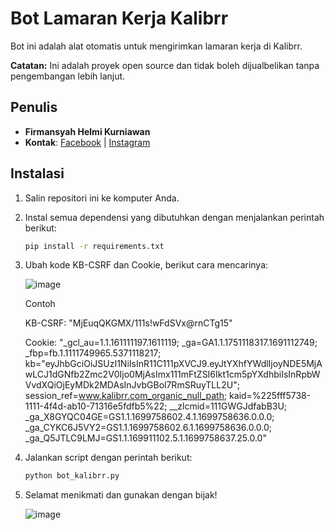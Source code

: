# Bot Lamaran Kerja Kalibrr

Bot ini adalah alat otomatis untuk mengirimkan lamaran kerja di Kalibrr.

**Catatan:** Ini adalah proyek open source dan tidak boleh dijualbelikan tanpa pengembangan lebih lanjut.

## Penulis

- **Firmansyah Helmi Kurniawan**
- **Kontak**: [Facebook](https://www.facebook.com/fireman.dev) | [Instagram](https://instagram.com/fireman.dev)

## Instalasi

1. Salin repositori ini ke komputer Anda.

2. Instal semua dependensi yang dibutuhkan dengan menjalankan perintah berikut:

   ```bash
   pip install -r requirements.txt

3. Ubah kode KB-CSRF dan Cookie, berikut cara mencarinya:

   ![image](https://github.com/FirmanKurniawan/Bot-Kalibrr/assets/24487561/3a84f29c-6658-4838-af72-d20db1d44bb4)

   Contoh
   
   KB-CSRF: "MjEuqQKGMX/111s!wFdSVx@rnCTg15"
   
   Cookie: "_gcl_au=1.1.161111197.1611119; _ga=GA1.1.1751118317.1691112749; _fbp=fb.1.1111749965.5371118217; kb="eyJhbGciOiJSUzI1NiIsInR11C111pXVCJ9.eyJtYXhfYWdlIjoyNDE5MjAwLCJ1dGNfb2Zmc2V0Ijo0MjAsImx111mFtZSI6Ikt1cm5pYXdhbiIsInRpbWVvdXQiOjEyMDk2MDAsInJvbGBol7RmSRuyTLL2U"; session_ref=www.kalibrr.com_organic_null_path; kaid=%225fff5738-1111-4f4d-ab10-71316e5fdfb5%22; __zlcmid=111GWGJdfabB3U; _ga_X8GYQC04GE=GS1.1.1699758602.4.1.1699758636.0.0.0; _ga_CYKC6J5VY2=GS1.1.1699758602.6.1.1699758636.0.0.0; _ga_Q5JTLC9LMJ=GS1.1.169911102.5.1.1699758637.25.0.0"

5. Jalankan script dengan perintah berikut:

   ```bash
   python bot_kalibrr.py

6. Selamat menikmati dan gunakan dengan bijak!
   
   ![image](https://github.com/FirmanKurniawan/Bot-Kalibrr/assets/24487561/93e2c2a4-e642-4ed7-85ad-079916f1b87a)

